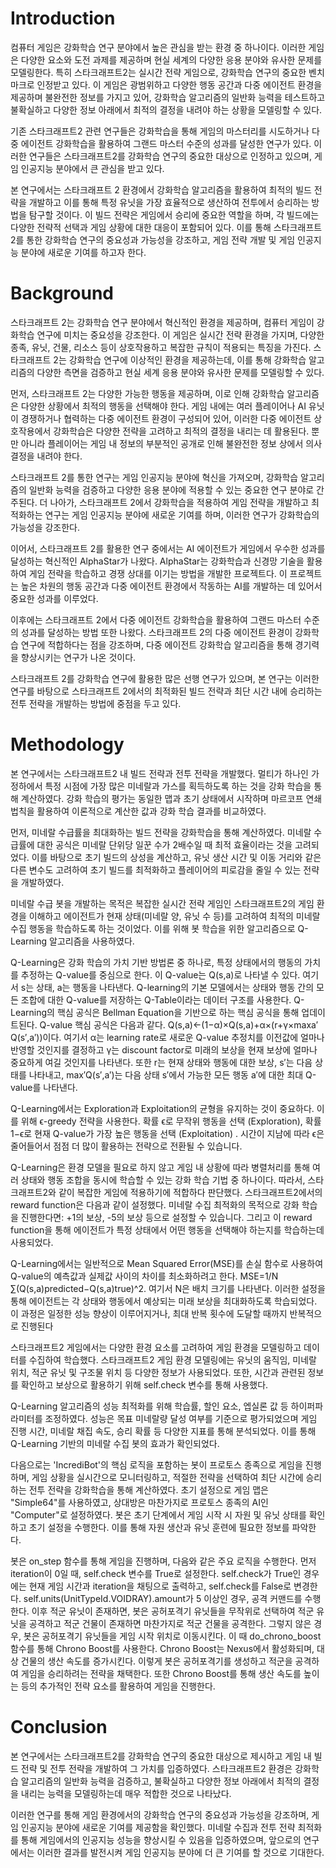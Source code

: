 # Introduction
컴퓨터 게임은 강화학습 연구 분야에서 높은 관심을 받는 환경 중 하나이다. 이러한 게임은 다양한 요소와 도전 과제를 제공하며 현실 세계의 다양한 응용 분야와 유사한 문제를 모델링한다. 특히 스타크래프트2는 실시간 전략 게임으로, 강화학습 연구의 중요한 벤치마크로 인정받고 있다. 이 게임은 광범위하고 다양한 행동 공간과 다중 에이전트 환경을 제공하며 불완전한 정보를 가지고 있어, 강화학습 알고리즘의 일반화 능력을 테스트하고 불확실하고 다양한 정보 아래에서 최적의 결정을 내려야 하는 상황을 모델링할 수 있다.

기존 스타크래프트2 관련 연구들은 강화학습을 통해 게임의 마스터리를 시도하거나 다중 에이전트 강화학습을 활용하여 그랜드 마스터 수준의 성과를 달성한 연구가 있다. 이러한 연구들은 스타크래프트2를 강화학습 연구의 중요한 대상으로 인정하고 있으며, 게임 인공지능 분야에서 큰 관심을 받고 있다.

본 연구에서는 스타크래프트 2 환경에서 강화학습 알고리즘을 활용하여 최적의 빌드 전략을 개발하고 이를 통해 특정 유닛을 가장 효율적으로 생산하여 전투에서 승리하는 방법을 탐구할 것이다. 이 빌드 전략은 게임에서 승리에 중요한 역할을 하며, 각 빌드에는 다양한 전략적 선택과 게임 상황에 대한 대응이 포함되어 있다. 이를 통해 스타크래프트 2를 통한 강화학습 연구의 중요성과 가능성을 강조하고, 게임 전략 개발 및 게임 인공지능 분야에 새로운 기여를 하고자 한다.

# Background
스타크래프트 2는 강화학습 연구 분야에서 혁신적인 환경을 제공하며, 컴퓨터 게임이 강화학습 연구에 미치는 중요성을 강조한다. 이 게임은 실시간 전략 환경을 가지며, 다양한 종족, 유닛, 건물, 리소스 등이 상호작용하고 복잡한 규칙이 적용되는 특징을 가진다. 스타크래프트 2는 강화학습 연구에 이상적인 환경을 제공하는데, 이를 통해 강화학습 알고리즘의 다양한 측면을 검증하고 현실 세계 응용 분야와 유사한 문제를 모델링할 수 있다.

먼저, 스타크래프트 2는 다양한 가능한 행동을 제공하며, 이로 인해 강화학습 알고리즘은 다양한 상황에서 최적의 행동을 선택해야 한다. 게임 내에는 여러 플레이어나 AI 유닛이 경쟁하거나 협력하는 다중 에이전트 환경이 구성되어 있어, 이러한 다중 에이전트 상호작용에서 강화학습은 다양한 전략을 고려하고 최적의 결정을 내리는 데 활용된다. 뿐만 아니라 플레이어는 게임 내 정보의 부분적인 공개로 인해 불완전한 정보 상에서 의사 결정을 내려야 한다.

스타크래프트 2를 통한 연구는 게임 인공지능 분야에 혁신을 가져오며, 강화학습 알고리즘의 일반화 능력을 검증하고 다양한 응용 분야에 적용할 수 있는 중요한 연구 분야로 간주된다. 더 나아가, 스타크래프트 2에서 강화학습을 적용하여 게임 전략을 개발하고 최적화하는 연구는 게임 인공지능 분야에 새로운 기여를 하며, 이러한 연구가 강화학습의 가능성을 강조한다.

이어서, 스타크래프트 2를 활용한 연구 중에서는 AI 에이전트가 게임에서 우수한 성과를 달성하는 혁신적인 AlphaStar가 나왔다. AlphaStar는 강화학습과 신경망 기술을 활용하여 게임 전략을 학습하고 경쟁 상대를 이기는 방법을 개발한 프로젝트다. 이 프로젝트는 높은 차원의 행동 공간과 다중 에이전트 환경에서 작동하는 AI를 개발하는 데 있어서 중요한 성과를 이루었다. 

이후에는 스타크래프트 2에서 다중 에이전트 강화학습을 활용하여 그랜드 마스터 수준의 성과를 달성하는 방법 또한 나왔다. 스타크래프트 2의 다중 에이전트 환경이 강화학습 연구에 적합하다는 점을 강조하며, 다중 에이전트 강화학습 알고리즘을 통해 경기력을 향상시키는 연구가 나온 것이다.

스타크래프트 2를 강화학습 연구에 활용한 많은 선행 연구가 있으며, 본 연구는 이러한 연구를 바탕으로 스타크래프트 2에서의 최적화된 빌드 전략과 최단 시간 내에 승리하는 전투 전략을 개발하는 방법에 중점을 두고 있다.

# Methodology
본 연구에서는 스타크래프트2 내 빌드 전략과 전투 전략을 개발했다. 멀티가 하나인 가정하에서 특정 시점에 가장 많은 미네랄과 가스를 획득하도록 하는 것을 강화 학습을 통해 계산하였다. 강화 학습의 평가는 동일한 맵과 초기 상태에서 시작하며 마르코프 연쇄 법칙을 활용하여 이론적으로 계산한 값과 강화 학습 결과를 비교하였다.

먼저, 미네랄 수급률을 최대화하는 빌드 전략을 강화학습을 통해 계산하였다. 미네랄 수급률에 대한 공식은 미네랄 단위당 일꾼 수가 2배수일 때 최적 효율이라는 것을 고려되었다. 이를 바탕으로 초기 빌드의 상성을 계산하고, 유닛 생산 시간 및 이동 거리와 같은 다른 변수도 고려하여 초기 빌드를 최적화하고 플레이어의 피로감을 줄일 수 있는 전략을 개발하였다.

미네랄 수급 봇을 개발하는 목적은 복잡한 실시간 전략 게임인 스타크래프트2의 게임 환경을 이해하고 에이전트가 현재 상태(미네랄 양, 유닛 수 등)를 고려하여 최적의 미네랄 수집 행동을 학습하도록 하는 것이었다. 이를 위해 봇 학습을 위한 알고리즘으로 Q-Learning 알고리즘을 사용하였다.

Q-Learning은 강화 학습의 가치 기반 방법론 중 하나로, 특정 상태에서의 행동의 가치를 추정하는 Q-value를 중심으로 한다. 이 Q-value는 Q(s,a)로 나타낼 수 있다. 여기서 s는 상태, a는 행동을 나타낸다. Q-learning의 기본 모델에서는 상태와 행동 간의 모든 조합에 대한 Q-value를 저장하는 Q-Table이라는 데이터 구조를 사용한다. Q-Learning의 핵심 공식은 Bellman Equation을 기반으로 하는 핵심 공식을 통해 업데이트된다. Q-value 핵심 공식은 다음과 같다. Q(s,a)←(1−α)×Q(s,a)+α×(r+γ×maxa′​Q(s′,a′))이다. 여기서 α는 learning rate로 새로운 Q-value 추정치를 이전값에 얼마나 반영할 것인지를 결정하고 γ는 discount factor로 미래의 보상을 현재 보상에 얼마나 중요하게 여길 것인지를 나타낸다. 또한 r는 현재 상태와 행동에 대한 보상, s′는 다음 상태를 나타내고, max′​Q(s′,a′)는 다음 상태 s′에서 가능한 모든 행동 a′에 대한 최대 Q-value를 나타낸다.

Q-Learning에서는 Exploration과 Exploitation의 균형을 유지하는 것이 중요하다. 이를 위해 ϵ-greedy 전략을 사용한다. 확률 ϵ로 무작위 행동을 선택 (Exploration), 확률1−ϵ로 현재 Q-value가 가장 높은 행동을 선택 (Exploitation) . 시간이 지남에 따라 ϵ은 줄어들어서 점점 더 많이 활용하는 전략으로 전환될 수 있습니다.

Q-Learning은 환경 모델을 필요로 하지 않고 게임 내 상황에 따라 병렬처리를 통해 여러 상태와 행동 조합을 동시에 학습할 수 있는 강화 학습 기법 중 하나이다. 따라서, 스타크래프트2와 같이 복잡한 게임에 적용하기에 적합하다 판단했다. 스타크래프트2에서의 reward function은 다음과 같이 설정했다. 미네랄 수집 최적화의 목적으로 강화 학습을 진행한다면:
 +1의 보상, -5의 보상
등으로 설정할 수 있습니다. 그리고 이 reward function을 통해 에이전트가 특정 상태에서 어떤 행동을 선택해야 하는지를 학습하는데 사용되었다.

Q-Learning에서는 일반적으로 Mean Squared Error(MSE)를 손실 함수로 사용하여 Q-value의 예측값과 실제값 사이의 차이를 최소화하려고 한다. MSE=1/N​∑(Q(s,a)predicted​−Q(s,a)true​)^2. 여기서 N은 배치 크기를 나타낸다. 이러한 설정을 통해 에이전트는 각 상태와 행동에서 예상되는 미래 보상을 최대화하도록 학습되었다. 이 과정은 일정한 성능 향상이 이루어지거나, 최대 반복 횟수에 도달할 때까지 반복적으로 진행된다

스타크래프트2 게임에서는 다양한 환경 요소를 고려하여 게임 환경을 모델링하고 데이터를 수집하여 학습했다. 스타크래프트2 게임 환경 모델링에는 유닛의 움직임, 미네랄 위치, 적군 유닛 및 구조물 위치 등 다양한 정보가 사용되었다. 또한, 시간과 관련된 정보를 확인하고 보상으로 활용하기 위해 self.check 변수를 통해 사용했다. 

Q-Learning 알고리즘의 성능 최적화를 위해 학습률, 할인 요소, 엡실론 값 등 하이퍼파라미터를 조정하였다. 성능은 목표 미네랄량 달성 여부를 기준으로 평가되었으며 게임 진행 시간, 미네랄 채집 속도, 승리 확률 등 다양한 지표를 통해 분석되었다. 이를 통해 Q-Learning 기반의 미네랄 수집 봇의 효과가 확인되었다.

다음으로는 'IncrediBot'의 핵심 로직을 포함하는 봇이 프로토스 종족으로 게임을 진행하며, 게임 상황을 실시간으로 모니터링하고, 적절한 전략을 선택하여 최단 시간에 승리하는 전투 전략을 강화학습을 통해 계산하였다. 
초기 설정으로 게임 맵은 "Simple64"를 사용하였고, 상대방은 마찬가지로 프로토스 종족의 AI인 "Computer"로 설정하였다. 봇은 초기 단계에서 게임 시작 시 자원 및 유닛 상태를 확인하고 초기 설정을 수행한다. 이를 통해 자원 생산과 유닛 훈련에 필요한 정보를 파악한다.

봇은 on_step 함수를 통해 게임을 진행하며, 다음와 같은 주요 로직을 수행한다. 먼저 iteration이 0일 때, self.check 변수를 True로 설정한다. self.check가 True인 경우에는 현재 게임 시간과 iteration을 채팅으로 출력하고, self.check를 False로 변경한다. self.units(UnitTypeId.VOIDRAY).amount가 5 이상인 경우, 공격 커맨드를 수행한다. 이후 적군 유닛이 존재하면, 봇은 공허포격기 유닛들을 무작위로 선택하여 적군 유닛을 공격하고 적군 건물이 존재하면 마찬가지로 적군 건물을 공격한다. 그렇지 않은 경우, 봇은 공허포격기 유닛들을 게임 시작 위치로 이동시킨다. 이 때 do_chrono_boost 함수를 통해 Chrono Boost를 사용한다. Chrono Boost는 Nexus에서 활성화되며, 대상 건물의 생산 속도를 증가시킨다. 이렇게 봇은 공허포격기를 생성하고 적군을 공격하여 게임을 승리하려는 전략을 채택한다. 또한 Chrono Boost를 통해 생산 속도를 높이는 등의 추가적인 전략 요소를 활용하여 게임을 진행한다.

# Conclusion
본 연구에서는 스타크래프트2를 강화학습 연구의 중요한 대상으로 제시하고 게임 내 빌드 전략 및 전투 전략을 개발하여 그 가치를 입증하였다. 스타크래프트2 환경은 강화학습 알고리즘의 일반화 능력을 검증하고, 불확실하고 다양한 정보 아래에서 최적의 결정을 내리는 능력을 모델링하는데 매우 적합한 것으로 나타났다.

이러한 연구를 통해 게임 환경에서의 강화학습 연구의 중요성과 가능성을 강조하며, 게임 인공지능 분야에 새로운 기여를 제공함을 확인했다. 미네랄 수집과 전투 전략 최적화를 통해 게임에서의 인공지능 성능을 향상시킬 수 있음을 입증하였으며, 앞으로의 연구에서는 이러한 결과를 발전시켜 게임 인공지능 분야에 더 큰 기여를 할 것으로 기대한다.

